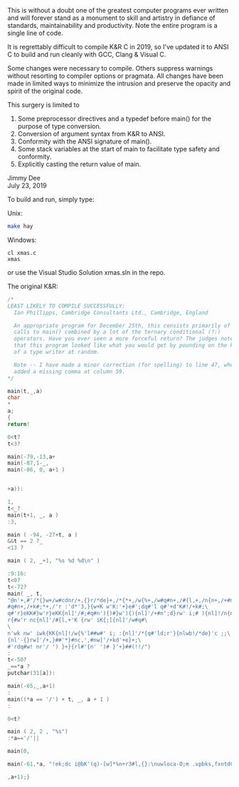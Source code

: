 This is without a doubt one of the greatest computer programs ever written
and will forever stand as a monument to skill and artistry in defiance of
standards, maintainability and productivity. Note the entire program is a
single line of code.

It is regrettably difficult to compile K&R C in 2019, so I've updated it to
ANSI C to build and run cleanly with GCC, Clang & Visual C.

Some changes were necessary to compile. Others suppress warnings without
resorting to compiler options or pragmata. All changes have been made in
limited ways to minimize the intrusion and preserve the opacity and spirit
of the original code.

This surgery is limited to
1. Some preprocessor directives and a typedef before main() for the purpose of
   type conversion.
2. Conversion of argument syntax from K&R to ANSI.
3. Conformity with the ANSI signature of main().
4. Some stack variables at the start of main to facilitate type safety
   and conformity.
5. Explicitly casting the return value of main.

Jimmy Dee  
July 23, 2019

To build and run, simply type:

Unix:
```bash
make hay
```

Windows:
```
cl xmas.c
xmas
```
or use the Visual Studio Solution xmas.sln in the repo.

The original K&R:
```c
/*
LEAST LIKELY TO COMPILE SUCCESSFULLY:
  Ian Phillipps, Cambridge Consultants Ltd., Cambridge, England

  An appropriate program for December 25th, this consists primarily of
  calls to main() combined by a lot of the ternary conditional (?:)
  operators. Have you ever seen a more forceful return? The judges note
  that this program looked like what you would get by pounding on the keys
  of a type writer at random.

  Note -- I have made a minor correction (for spelling) to line 47, where I
  added a missing comma at column 59.
*/

main(t,_,a)
char
*
a;
{
return!

0<t?
t<3?

main(-79,-13,a+
main(-87,1-_,
main(-86, 0, a+1 )


+a)):

1,
t<_?
main(t+1, _, a )
:3,

main ( -94, -27+t, a )
&&t == 2 ?_
<13 ?

main ( 2, _+1, "%s %d %d\n" )

:9:16:
t<0?
t<-72?
main( _, t,
"@n'+,#'/*{}w+/w#cdnr/+,{}r/*de}+,/*{*+,/w{%+,/w#q#n+,/#{l,+,/n{n+,/+#n+,/#;\
#q#n+,/+k#;*+,/'r :'d*'3,}{w+K w'K:'+}e#';dq#'l q#'+d'K#!/+k#;\
q#'r}eKK#}w'r}eKK{nl]'/#;#q#n'){)#}w'){){nl]'/+#n';d}rw' i;# ){nl]!/n{n#'; \
r{#w'r nc{nl]'/#{l,+'K {rw' iK{;[{nl]'/w#q#\
\
n'wk nw' iwk{KK{nl]!/w{%'l##w#' i; :{nl]'/*{q#'ld;r'}{nlwb!/*de}'c ;;\
{nl'-{}rw]'/+,}##'*}#nc,',#nw]'/+kd'+e}+;\
#'rdq#w! nr'/ ') }+}{rl#'{n' ')# }'+}##(!!/")
:
t<-50?
_==*a ?
putchar(31[a]):

main(-65,_,a+1)
:
main((*a == '/') + t, _, a + 1 )
:

0<t?

main ( 2, 2 , "%s")
:*a=='/'||

main(0,

main(-61,*a, "!ek;dc i@bK'(q)-[w]*%n+r3#l,{}:\nuwloca-O;m .vpbks,fxntdCeghiry")

,a+1);}
```
